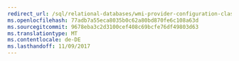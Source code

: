 ```yaml
---
redirect_url: /sql/relational-databases/wmi-provider-configuration-classes/clientnetworkprotocol-class/clientnetworkprotocol-class
ms.openlocfilehash: 77adb7a55eca8035b0c62a80bd870fe6c108a63d
ms.sourcegitcommit: 9678eba3c2d3100cef408c69bcfe76df49803d63
ms.translationtype: MT
ms.contentlocale: de-DE
ms.lasthandoff: 11/09/2017
---
```


